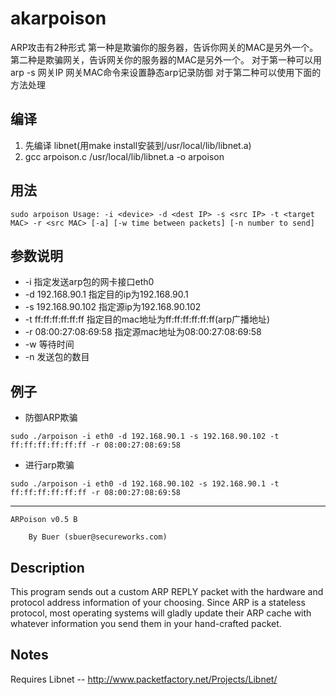 akarpoison
==========

ARP攻击有2种形式
第一种是欺骗你的服务器，告诉你网关的MAC是另外一个。
第二种是欺骗网关，告诉网关你的服务器的MAC是另外一个。
对于第一种可以用arp -s 网关IP 网关MAC命令来设置静态arp记录防御
对于第二种可以使用下面的方法处理

## 编译
1. 先编译 libnet(用make install安装到/usr/local/lib/libnet.a)
2. gcc arpoison.c /usr/local/lib/libnet.a -o arpoison

## 用法

`sudo arpoison Usage: -i <device> -d <dest IP> -s <src IP> -t <target MAC> -r <src MAC> [-a] [-w time between packets] [-n number to send]`

## 参数说明
* -i 指定发送arp包的网卡接口eth0
* -d 192.168.90.1 指定目的ip为192.168.90.1
* -s 192.168.90.102 指定源ip为192.168.90.102
* -t ff:ff:ff:ff:ff:ff 指定目的mac地址为ff:ff:ff:ff:ff:ff(arp广播地址)
* -r 08:00:27:08:69:58 指定源mac地址为08:00:27:08:69:58
* -w 等待时间
* -n 发送包的数目

## 例子

* 防御ARP欺骗

```
sudo ./arpoison -i eth0 -d 192.168.90.1 -s 192.168.90.102 -t ff:ff:ff:ff:ff:ff -r 08:00:27:08:69:58
```

* 进行arp欺骗

```
sudo ./arpoison -i eth0 -d 192.168.90.102 -s 192.168.90.1 -t ff:ff:ff:ff:ff:ff -r 08:00:27:08:69:58
```

----------------------

	ARPoison v0.5 B

		By Buer (sbuer@secureworks.com)

Description
-----------

   This program sends out a custom ARP REPLY packet with the hardware and 
protocol address information of your choosing. Since ARP is a stateless protocol, 
most operating systems will gladly update their ARP cache with whatever
information you send them in your hand-crafted packet.
 
Notes
-----

   Requires Libnet -- http://www.packetfactory.net/Projects/Libnet/

